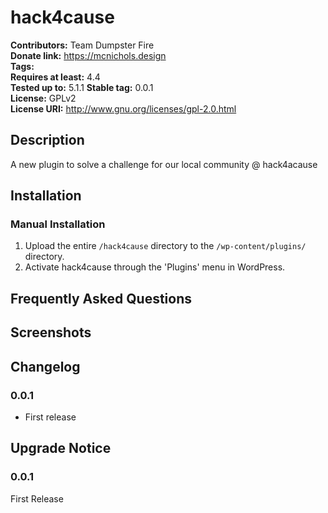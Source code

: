 # hack4cause #
**Contributors:**      Team Dumpster Fire  
**Donate link:**       https://mcnichols.design  
**Tags:**  
**Requires at least:** 4.4  
**Tested up to:**      5.1.1 
**Stable tag:**        0.0.1  
**License:**           GPLv2  
**License URI:**       http://www.gnu.org/licenses/gpl-2.0.html  

## Description ##

A new plugin to solve a challenge for our local community @ hack4acause

## Installation ##

### Manual Installation ###

1. Upload the entire `/hack4cause` directory to the `/wp-content/plugins/` directory.
2. Activate hack4cause through the 'Plugins' menu in WordPress.

## Frequently Asked Questions ##


## Screenshots ##


## Changelog ##

### 0.0.1 ###
* First release

## Upgrade Notice ##

### 0.0.1 ###
First Release
